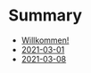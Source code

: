 # Summary

- [Willkommen!](./stammtisch/README.md)
- [2021-03-01](./stammtisch/2021-03-01/README.md)
- [2021-03-08](./stammtisch/2021-03-08/README.md)
